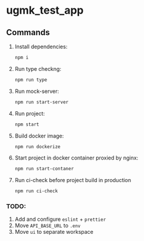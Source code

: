 # ugmk_test_app

## Commands
1. Install dependencies:

    ```sh
    npm i
    ```

2. Run type checkng:

    ```sh
    npm run type
    ```
   
3. Run mock-server:

    ```sh
    npm run start-server
    ```

4. Run project:

    ```sh
    npm start
    ```
   
5. Build docker image:

    ```sh
    npm run dockerize
    ```

6. Start project in docker container proxied by nginx:

    ```sh
    npm run start-contaner
    ```

7. Run ci-check before project build in production

    ```sh
    npm run ci-check
    ```

### TODO:
1. Add and configure `eslint` + `prettier`
2. Move `API_BASE_URL` to `.env`
3. Move `ui` to separate workspace
